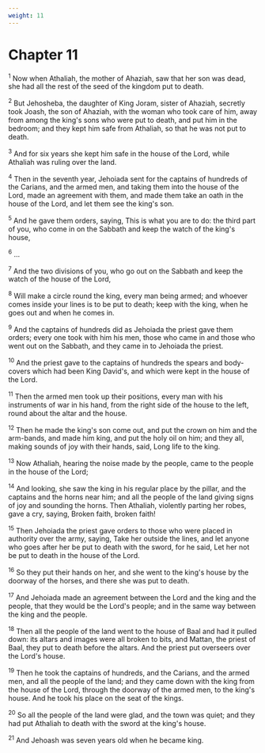 ```yaml
---
weight: 11
---
```


# Chapter 11

<sup>1</sup> Now when Athaliah, the mother of Ahaziah, saw that her son was dead, she had all the rest of the seed of the kingdom put to death. 

<sup>2</sup> But Jehosheba, the daughter of King Joram, sister of Ahaziah, secretly took Joash, the son of Ahaziah, with the woman who took care of him, away from among the king's sons who were put to death, and put him in the bedroom; and they kept him safe from Athaliah, so that he was not put to death. 

<sup>3</sup> And for six years she kept him safe in the house of the Lord, while Athaliah was ruling over the land. 

<sup>4</sup> Then in the seventh year, Jehoiada sent for the captains of hundreds of the Carians, and the armed men, and taking them into the house of the Lord, made an agreement with them, and made them take an oath in the house of the Lord, and let them see the king's son. 

<sup>5</sup> And he gave them orders, saying, This is what you are to do: the third part of you, who come in on the Sabbath and keep the watch of the king's house, 

<sup>6</sup> ... 

<sup>7</sup> And the two divisions of you, who go out on the Sabbath and keep the watch of the house of the Lord, 

<sup>8</sup> Will make a circle round the king, every man being armed; and whoever comes inside your lines is to be put to death; keep with the king, when he goes out and when he comes in. 

<sup>9</sup> And the captains of hundreds did as Jehoiada the priest gave them orders; every one took with him his men, those who came in and those who went out on the Sabbath, and they came in to Jehoiada the priest. 

<sup>10</sup> And the priest gave to the captains of hundreds the spears and body-covers which had been King David's, and which were kept in the house of the Lord. 

<sup>11</sup> Then the armed men took up their positions, every man with his instruments of war in his hand, from the right side of the house to the left, round about the altar and the house. 

<sup>12</sup> Then he made the king's son come out, and put the crown on him and the arm-bands, and made him king, and put the holy oil on him; and they all, making sounds of joy with their hands, said, Long life to the king. 

<sup>13</sup> Now Athaliah, hearing the noise made by the people, came to the people in the house of the Lord; 

<sup>14</sup> And looking, she saw the king in his regular place by the pillar, and the captains and the horns near him; and all the people of the land giving signs of joy and sounding the horns. Then Athaliah, violently parting her robes, gave a cry, saying, Broken faith, broken faith! 

<sup>15</sup> Then Jehoiada the priest gave orders to those who were placed in authority over the army, saying, Take her outside the lines, and let anyone who goes after her be put to death with the sword, for he said, Let her not be put to death in the house of the Lord. 

<sup>16</sup> So they put their hands on her, and she went to the king's house by the doorway of the horses, and there she was put to death. 

<sup>17</sup> And Jehoiada made an agreement between the Lord and the king and the people, that they would be the Lord's people; and in the same way between the king and the people. 

<sup>18</sup> Then all the people of the land went to the house of Baal and had it pulled down: its altars and images were all broken to bits, and Mattan, the priest of Baal, they put to death before the altars. And the priest put overseers over the Lord's house. 

<sup>19</sup> Then he took the captains of hundreds, and the Carians, and the armed men, and all the people of the land; and they came down with the king from the house of the Lord, through the doorway of the armed men, to the king's house. And he took his place on the seat of the kings. 

<sup>20</sup> So all the people of the land were glad, and the town was quiet; and they had put Athaliah to death with the sword at the king's house. 

<sup>21</sup> And Jehoash was seven years old when he became king. 


